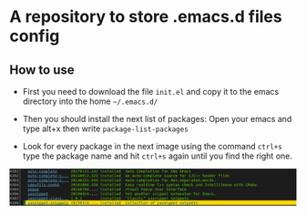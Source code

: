 # A repository to store .emacs.d files config

## How to use
- First you need to download the file `init.el` and copy it to the emacs directory into the home `~/.emacs.d/`

- Then you should install the next list of packages: Open your emacs and type alt+x then write `package-list-packages`

- Look for every package in the next image using the command `ctrl+s` type the package name and hit `ctrl+s` again until you find the right one.

![package-list](https://raw.githubusercontent.com/xfry/dotFiles/master/Screenshot%20from%202019-04-17%2019-23-45.png)
